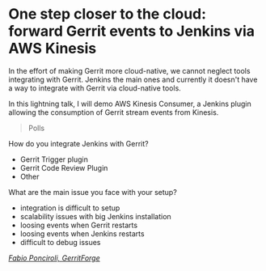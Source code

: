 # One step closer to the cloud: forward Gerrit events to Jenkins via AWS Kinesis

In the effort of making Gerrit more cloud-native, we cannot neglect tools
integrating with Gerrit. Jenkins the main ones and currently it
doesn't have a way to integrate with Gerrit via cloud-native tools.

In this lightning talk, I will demo AWS Kinesis Consumer, a Jenkins plugin
allowing the consumption of Gerrit stream events from Kinesis.

> Polls

How do you integrate Jenkins with Gerrit?
- Gerrit Trigger plugin
- Gerrit Code Review Plugin
- Other

What are the main issue you face with your setup?
- integration is difficult to setup
- scalability issues with big Jenkins installation
- loosing events when Gerrit restarts
- loosing events when Jenkins restarts
- difficult to debug issues

*[Fabio Ponciroli, GerritForge](../speakers.md#fponciroli)*
